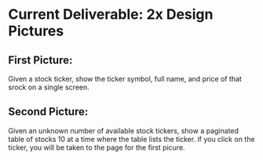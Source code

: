 # Current Deliverable: 2x Design Pictures
## First Picture: 
Given a stock ticker, show the ticker symbol, full name, and price of that srock on a single screen.

## Second Picture: 
Given an unknown number of available stock tickers, show a paginated table of stocks 10 at a time where the table lists the ticker. if you click on the ticker, you will be taken to the page for the first picure.
